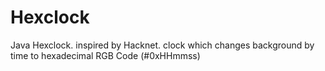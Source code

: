 # Hexclock
Java Hexclock. inspired by Hacknet.
clock which changes background by time to hexadecimal RGB Code (#0xHHmmss)
